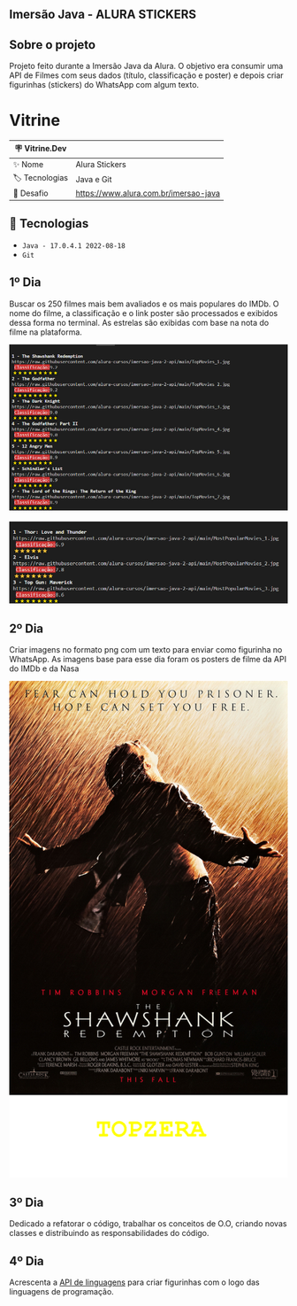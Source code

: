 ## Imersão Java - ALURA STICKERS

## Sobre o projeto
Projeto feito durante a Imersão Java da Alura. O objetivo era consumir uma API de Filmes com seus dados (título, classificação e poster) e depois criar figurinhas (stickers) do WhatsApp com algum texto. 


# Vitrine

| 🪧 Vitrine.Dev |     |
| -------------  | --- |
| ✨ Nome        | Alura Stickers
| 🏷️ Tecnologias | Java e Git
| 🤿 Desafio | https://www.alura.com.br/imersao-java


## 🔨 Tecnologias
- ``Java - 17.0.4.1 2022-08-18``
- ``Git``


## 1º Dia 

Buscar os 250 filmes mais bem avaliados e os mais populares do IMDb. 
O nome do filme, a classificação e o link poster são processados e exibidos dessa forma no terminal. As estrelas são exibidas com base na nota do filme na plataforma.

![Top Movies do IMDB!](/topmovies.png "Classificação dos filmes")

![Most Popular Movies do IMDB!](/mostpopular.png "Classificação dos filmes")


## 2º Dia

Criar imagens no formato png com um texto para enviar como figurinha no WhatsApp. As imagens base para esse dia foram os posters de filme da API do IMDb e da Nasa

![](/saida/figurinha.png "")


## 3º Dia

Dedicado a refatorar o código, trabalhar os conceitos de O.O, criando novas classes e distribuindo as responsabilidades do código.


## 4º Dia 

Acrescenta a [API de linguagens](https://github.com/danielsamorim/api-linguagens) para criar figurinhas com o logo das linguagens de programação.
